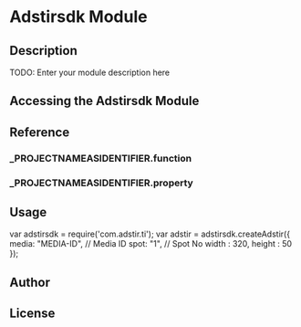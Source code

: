 # Adstirsdk Module

## Description

TODO: Enter your module description here

## Accessing the Adstirsdk Module


## Reference


### ___PROJECTNAMEASIDENTIFIER__.function


### ___PROJECTNAMEASIDENTIFIER__.property


## Usage

var adstirsdk = require('com.adstir.ti');
var adstir = adstirsdk.createAdstir({
    media: "MEDIA-ID", // Media ID 
    spot: "1", // Spot No 
    width : 320,
    height : 50
});

## Author


## License


